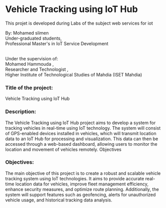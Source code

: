 # Vehicle Tracking using IoT Hub


This projet is developed during Labs of the subject web services for iot

By:
Mohamed slimen <br>
Under-graduated students, <br>
Professional Master's in IoT Service Development  <br>

<br>
Under the supervision of: <br>
Mohamed Hammouda ,  <br>
Researcher and Technologist ,  <br>
Higher Institute of Technological Studies of Mahdia (ISET Mahdia) <br>


<h3>Title of the project:</h3>
Vehicle Tracking using IoT Hub

<h3>Description:</h3>
The Vehicle Tracking using IoT Hub project aims to develop a system for tracking vehicles in real-time using IoT technology. The system will consist of GPS-enabled devices installed in vehicles, which will transmit location data to an IoT Hub for processing and visualization. This data can then be accessed through a web-based dashboard, allowing users to monitor the location and movement of vehicles remotely.
Objectives
<h3>Objectives:</h3>
The main objective of this project is to create a robust and scalable vehicle tracking system using IoT technologies. It aims to provide accurate real-time location data for vehicles, improve fleet management efficiency, enhance security measures, and optimize route planning. Additionally, the system will support features such as geofencing, alerts for unauthorized vehicle usage, and historical tracking data analysis.


